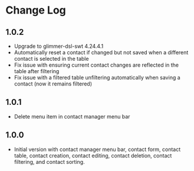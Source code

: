 # Change Log

## 1.0.2

- Upgrade to glimmer-dsl-swt 4.24.4.1
- Automatically reset a contact if changed but not saved when a different contact is selected in the table
- Fix issue with ensuring current contact changes are reflected in the table after filtering
- Fix issue with a filtered table unfiltering automatically when saving a contact (now it remains filtered)

## 1.0.1

- Delete menu item in contact manager menu bar

## 1.0.0

- Initial version with contact manager menu bar, contact form, contact table, contact creation, contact editing, contact deletion, contact filtering, and contact sorting.
